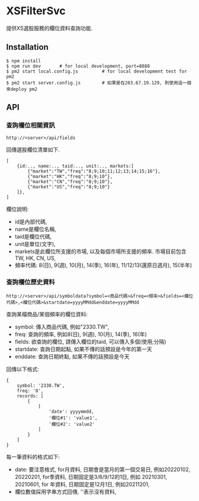 # XSFilterSvc

提供XS選股服務的欄位資料查詢功能.

## Installation

```
$ npm install
$ npm run dev       # for local development, port=8888
$ pm2 start local.config.js         # for local development test for pm2
$ pm2 start server.config.js        # 如果是在203.67.19.129, 則使用這一個來deploy pm2
```

## API

### 查詢欄位相關資訊 

```
http://<server>/api/fields
```

回傳選股欄位清單如下. 

```
[
    {id:.., name:.., taid:.., unit:.., markets:[
        {"market":"TW","freq":"8;9;10;11;12;13;14;15;16"},
        {"market":"HK","freq":"8;9;10"},
        {"market":"CN","freq":"8;9;10"},
        {"market":"US","freq":"8;9;10"}
    ]},
]
```

欄位說明:

- id是內部代碼,
- name是欄位名稱,
- taid是欄位代碼,
- unit是單位(文字),
- markets是此欄位所支援的市場, 以及每個市場所支援的頻率. 市場目前包含TW, HK, CN, US, 
- 頻率代碼: 8(日), 9(週), 10(月), 14(季), 16(年), 11/12/13(還原日週月), 15(半年)

### 查詢欄位歷史資料

```
http://<server>/api/symboldata?symbol=<商品代碼>&freq=<頻率>&fields=<欄位代碼>,<欄位代碼>&startdate=yyyyMMdd&enddate=yyyyMMdd
```

查詢某檔商品/某個頻率的欄位資料:

- symbol: 傳入商品代碼, 例如"2330.TW",
- freq: 查詢的頻率, 例如8(日), 9(週), 10(月), 14(季), 16(年)
- fields: 欲查詢的欄位, 請傳入欄位的taid, 可以傳入多個(使用;分隔)
- startdate: 查詢日期起點, 如果不傳的話預設是今年的第一天
- enddate: 查詢日期終點, 如果不傳的話預設是今天

回傳以下格式:

```
{
    symbol: '2330.TW',
    freq: '8',
    records: [
        {
            [
                'date': yyyymmdd,
                '欄位#1': 'value1',
                '欄位#2': 'value2'
            ]
        }
    ]
}
```

每一筆資料的格式如下:
- date: 要注意格式, for月資料, 日期會是當月的第一個交易日, 例如20220102, 20220201, for季資料, 日期固定是3/6/9/12的1日, 例如 20210301, 20210601, for 年資料, 日期固定是12月1日, 例如20211201,
- 欄位數值採用字串方式回傳, ''表示沒有資料,




